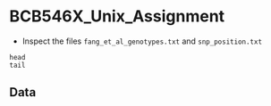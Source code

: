 # BCB546X_Unix_Assignment
* Inspect the files `fang_et_al_genotypes.txt` and `snp_position.txt`

```
head
tail
```
## Data 
<!--stackedit_data:
eyJoaXN0b3J5IjpbLTExMDI5ODkyNTMsNjEyMjcwNSw5MjY2ND
M2NDNdfQ==
-->